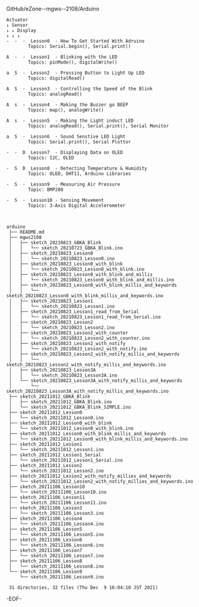 GitHub/eZone--mgws--2108/Arduino


    Actuator 
    ↓ Sensor
    ↓ ↓ Display
    ↓ ↓ ↓
    -  -  -  Lesson0  - How To Get Started With Adruino
			Topics: Serial.begin(), Serial.print()
    
    A  -  -  Lesson1  - Blinking with the LED
			Topics: pinMode(), digitalWrite()
    
    a  S  -  Lesson2  - Pressing Button to Light Up LED
   			Topics: digitalRead()
 
    A  S  -  Lesson3  - Controlling the Speed of the Blink
			Topics: analogRead()
    
    A  s  -  Lesson4  - Making the Buzzer go BEEP
			Topics: map(), analogWrite()
    
    A  s  -  Lesson5  - Making the Light induct LED
			Topics: analogRead(), Serial.print(), Serial Monitor
    
    a  S  -  Lesson6  - Sound Senstive LED Light
			Topics: Serial.print(), Serial Plottor
    
    -  -  D  Lesson7  - Displaying Data on OLED
			Topics: I2C, OLED
    
    -  S  D  Lesson8  - Detecting Temperature & Humidity
			Topics: OLED, DHT11, Arduino Libraries
    
    -  S  -  Lesson9  - Measuring Air Pressure
			Topic: BMP280
    
    -  S  -  Lesson10 - Sensing Movement
			Topics: 3-Axis Digital Accelerometer
    


    arduino
     ├── README.md
     ├── mgws2108
     │   ├── sketch_20210823_GBKA_Blink
     │   │   └── sketch_20210723_GBKA_Blink.ino
     │   ├── sketch_20210823_Lesson0
     │   │   └── sketch_20210823_Lesson0.ino
     │   ├── sketch_20210823_Lesson0_with_blink
     │   │   └── sketch_20210823_Lesson0_with_blink.ino
     │   ├── sketch_20210823_Lesson0_with_blink_and_millis
     │   │   └── sketch_20210823_Lesson0_with_blink_and_millis.ino
     │   ├── sketch_20210823_Lesson0_with_blink_millis_and_keywords
     │   │   └── sketch_20210823_Lesson0_with_blink_millis_and_keywords.ino
     │   ├── sketch_20210823_Lesson1
     │   │   └── sketch_20210823_Lesson1.ino
     │   ├── sketch_20210823_Lesson1_read_from_Serial
     │   │   └── sketch_20210823_Lesson1_read_from_Serial.ino
     │   ├── sketch_20210823_Lesson2
     │   │   └── sketch_20210823_Lesson2.ino
     │   ├── sketch_20210823_Lesson2_with_counter
     │   │   └── sketch_20210823_Lesson2_with_counter.ino
     │   ├── sketch_20210823_Lesson2_with_notify
     │   │   └── sketch_20210823_Lesson2_with_notify.ino
     │   ├── sketch_20210823_Lesson2_with_notify_millis_and_keywords
     │   │   └── sketch_20210823_Lesson2_with_notify_millis_and_keywords.ino
     │   ├── sketch_20210823_Lesson3A
     │   │   └── sketch_20210823_Lesson3A.ino
     │   └── sketch_20210823_Lesson3A_with_notify_millis_and_keywords
     │       └── sketch_20210823_Lesson3A_with_notify_millis_and_keywords.ino
     ├── sketch_20211012_GBKA_Blink
     │   ├── sketch_20211012_GBKA_Blink.ino
     │   └── sketch_20211012_GBKA_Blink_SIMPLE.ino
     ├── sketch_20211012_Lesson0
     │   └── sketch_20211012_Lesson0.ino
     ├── sketch_20211012_Lesson0_with_blink
     │   └── sketch_20211012_Lesson0_with_blink.ino
     ├── sketch_20211012_Lesson0_with_blink_millis_and_keywords
     │   └── sketch_20211012_Lesson0_with_blink_millis_and_keywords.ino
     ├── sketch_20211012_Lesson1
     │   └── sketch_20211012_Lesson1.ino
     ├── sketch_20211012_Lesson1_Serial
     │   └── sketch_20211012_Lesson1_Serial.ino
     ├── sketch_20211012_Lesson2
     │   └── sketch_20211012_Lesson2.ino
     ├── sketch_20211012_Lesson2_with_notify_millies_and_keywords
     │   └── sketch_20211012_Lesson2_with_notify_millies_and_keywords.ino
     ├── sketch_20211106_Lesson10
     │   └── sketch_20211106_Lesson10.ino
     ├── sketch_20211106_Lesson11
     │   └── sketch_20211106_Lesson11.ino
     ├── sketch_20211106_Lesson3
     │   └── sketch_20211106_Lesson3.ino
     ├── sketch_20211106_Lesson4
     │   └── sketch_20211106_Lesson4.ino
     ├── sketch_20211106_Lesson5
     │   └── sketch_20211106_Lesson5.ino
     ├── sketch_20211106_Lesson6
     │   └── sketch_20211106_Lesson6.ino
     ├── sketch_20211106_Lesson7
     │   └── sketch_20211106_Lesson7.ino
     ├── sketch_20211106_Lesson8
     │   └── sketch_20211106_Lesson8.ino
     └── sketch_20211106_Lesson9
         └── sketch_20211106_Lesson9.ino
     
     31 directories, 32 files (Thu Dec  9 16:04:10 JST 2021)

-EOF-
